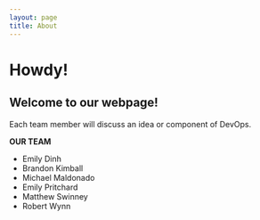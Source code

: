 ```yaml
---
layout: page
title: About
---
```


Howdy!
=====

Welcome to our webpage! 
-----

Each team member will discuss an idea or component of DevOps.

**OUR TEAM**
* Emily Dinh
* Brandon Kimball
* Michael Maldonado
* Emily Pritchard
* Matthew Swinney
* Robert Wynn


